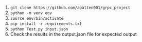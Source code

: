 1. `git clone https://github.com/apatten001/grpc_project`
2. `python -m venv env`
3. `source env/bin/activate`
4. `pip install -r requirements.txt`
5. `python Test.py input.json`
6. Check the results in the output.json file for expected output
